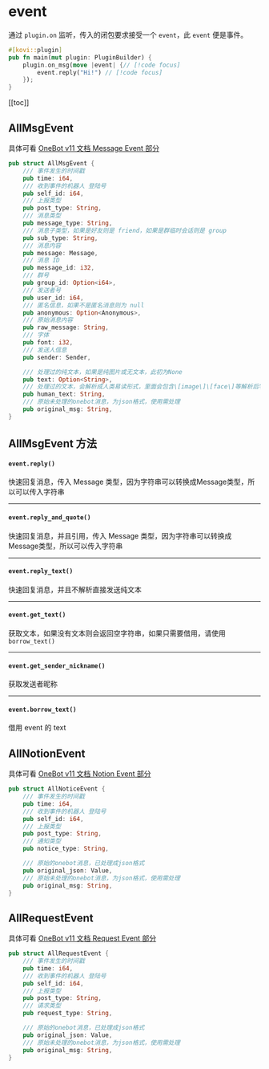 # event

通过 `plugin.on` 监听，传入的闭包要求接受一个 `event`，此 `event` 便是事件。

```rust
#[kovi::plugin] 
pub fn main(mut plugin: PluginBuilder) {
    plugin.on_msg(move |event| {// [!code focus]
        event.reply("Hi!") // [!code focus]
    });
}
```

[[toc]]

## AllMsgEvent

具体可看 [OneBot v11 文档 Message Event 部分](https://github.com/botuniverse/onebot-11/blob/master/event/message.md)

```rust
pub struct AllMsgEvent {
    /// 事件发生的时间戳
    pub time: i64,
    /// 收到事件的机器人 登陆号
    pub self_id: i64,
    /// 上报类型
    pub post_type: String,
    /// 消息类型
    pub message_type: String,
    /// 消息子类型，如果是好友则是 friend，如果是群临时会话则是 group
    pub sub_type: String,
    /// 消息内容
    pub message: Message,
    /// 消息 ID
    pub message_id: i32,
    /// 群号
    pub group_id: Option<i64>,
    /// 发送者号
    pub user_id: i64,
    /// 匿名信息，如果不是匿名消息则为 null
    pub anonymous: Option<Anonymous>,
    /// 原始消息内容
    pub raw_message: String,
    /// 字体
    pub font: i32,
    /// 发送人信息
    pub sender: Sender,

    /// 处理过的纯文本，如果是纯图片或无文本，此初为None
    pub text: Option<String>,
    /// 处理过的文本，会解析成人类易读形式，里面会包含\[image\]\[face\]等解析后字符串
    pub human_text: String,
    /// 原始未处理的onebot消息，为json格式，使用需处理
    pub original_msg: String,
}
```

## AllMsgEvent 方法

#### `event.reply()`

快速回复消息，传入 Message 类型，因为字符串可以转换成Message类型，所以可以传入字符串

***

#### `event.reply_and_quote()`

快速回复消息，并且引用，传入 Message 类型，因为字符串可以转换成Message类型，所以可以传入字符串

***

#### `event.reply_text()`

快速回复消息，并且不解析直接发送纯文本

***

#### `event.get_text()`

获取文本，如果没有文本则会返回空字符串，如果只需要借用，请使用 `borrow_text()`

***

#### `event.get_sender_nickname()`

获取发送者昵称

***

#### `event.borrow_text()`

借用 event 的 text

## AllNotionEvent

具体可看 [OneBot v11 文档 Notion Event 部分](https://github.com/botuniverse/onebot-11/blob/master/event/notice.md)

```rust
pub struct AllNoticeEvent {
    /// 事件发生的时间戳
    pub time: i64,
    /// 收到事件的机器人 登陆号
    pub self_id: i64,
    /// 上报类型
    pub post_type: String,
    /// 通知类型
    pub notice_type: String,

    /// 原始的onebot消息，已处理成json格式
    pub original_json: Value,
    /// 原始未处理的onebot消息，为json格式，使用需处理
    pub original_msg: String,
}
```

## AllRequestEvent <Badge type="tip" text="^0.4.0" />

具体可看 [OneBot v11 文档 Request Event 部分](https://github.com/botuniverse/onebot-11/blob/master/event/request.md)

```rust
pub struct AllRequestEvent {
    /// 事件发生的时间戳
    pub time: i64,
    /// 收到事件的机器人 登陆号
    pub self_id: i64,
    /// 上报类型
    pub post_type: String,
    /// 请求类型
    pub request_type: String,

    /// 原始的onebot消息，已处理成json格式
    pub original_json: Value,
    /// 原始未处理的onebot消息，为json格式，使用需处理
    pub original_msg: String,
}
```
